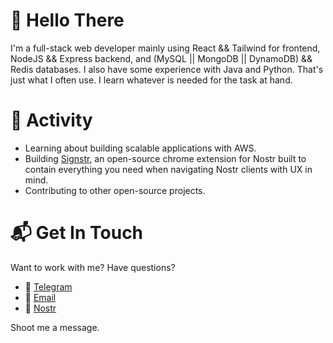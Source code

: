 # 👋 Hello There
I'm a full-stack web developer mainly using React && Tailwind for frontend, NodeJS && Express backend, and (MySQL || MongoDB || DynamoDB) && Redis databases. I also have some experience with Java and Python. That's just what I often use. I learn whatever is needed for the task at hand.

# 🚀 Activity
- Learning about building scalable applications with AWS.
- Building [Signstr](https://github.com/reecehunter/signstr), an open-source chrome extension for Nostr built to contain everything you need when navigating Nostr clients with UX in mind.
- Contributing to other open-source projects.

# 📬 Get In Touch
Want to work with me? Have questions?
- 💬 [Telegram](https://t.me/reecehunt3r)
- 📩 [Email](mailto:heecerunter+github@gmail.com)
- 🦃 [Nostr](https://njump.me/npub1m5qvj2wj5t436tzvgvavturclnx6xwuv7w0gwquvmqjawffqc2usl6asqn)

Shoot me a message.
